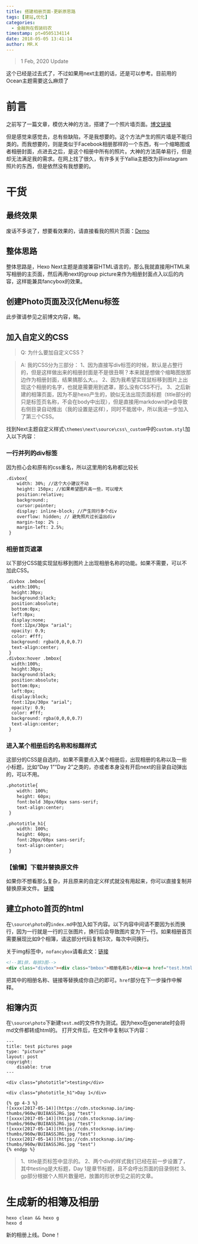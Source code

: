 ```yaml
---
title: 搭建相册页面-更新原思路
tags: [建站,优化]
categories:
  - 金融狗在假装码农
timestamp: pt=0505134114
date: 2018-05-05 13:41:14
author: MR.K
---
```

> 1 Feb, 2020 Update

这个已经是过去式了，不过如果用next主题的话，还是可以参考。目前用的Ocean主题需要这么麻烦了

# 前言

之前写了一篇文章，模仿大神的方法，搭建了一个照片墙页面。[博文链接](/2018/2018-04-09-Hexo-next添加相册页/)
<!--more-->
但是感觉来感觉去，总有些缺陷，不是我想要的。这个方法产生的照片墙是不能归类的。而我想要的，则是类似于Facebook相册那样的一个东西，有一个缩略图或者相册封面，点进去之后，是这个相册中所有的照片。大神的方法简单易行，但是却无法满足我的需求。在网上找了很久，有许多关于Yallia主题改为非instagram照片的东西，但是依然没有我想要的。

# 干货

## 最终效果
废话不多说了，想要看效果的，请直接看我的照片页面：[Demo](/photo/)

## 整体思路

整体思路是，Hexo Next主题是直接兼容HTML语言的，那么我就直接用HTML来写相册的主页面，然后再用next的group picture来作为相册封面点入以后的内容，这样能兼具fancybox的效果。

## 创建Photo页面及汉化Menu标签

此步骤请参见之前博文内容，略。

## 加入自定义的CSS
> Q: 为什么要加自定义CSS？

>A: 我的CSS分为三部分：
1、因为直接写div标签的时候，默认是占整行的，但是这样做出来的相册封面是不是很丑啊？本来就是想做个缩略图放那边作为相册封面，结果搞那么大。。
2、因为我希望实现鼠标移到图片上出现这个相册的名字，也就是需要用到遮罩，那么没有CSS不行。
3、之后新建的相簿页面，因为不是hexo产生的，貌似无法出现页面标题（title部分的只是标签页名称，不会在body中出现），但是直接用markdown的`#`会导致右侧目录自动推出（我的设置是这样），同时不能居中，所以我进一步加入了第三个CSS。 

找到Next主题自定义样式`\themes\next\source\css\_custom`中的`custom.styl`加入以下内容：

### 一行并列的div标签
因为担心会和原有的css重名，所以这里用的名称都比较长

```html
.divbox{ 
	width: 30%; //这个大小建议不动
    height: 150px; //如果希望图片高一些，可以增大
	position:relative;
	background:;
	cursor:pointer;
	display: inline-block; //产生同行多个div
	overflow: hidden; // 避免照片过长溢出div
	margin-top: 2% ;
    margin-left: 2.5%;
 }
```

### 相册首页遮罩

以下部分CSS能实现鼠标移到图片上出现相册名称的功能。如果不需要，可以不加此CSS。

```html
.divbox .bmbox{ 
  width:100%; 
  height:30px; 
  background:black; 
  position:absolute; 
  bottom:0px; 
  left:0px; 
  display:none;
  font:12px/30px "arial"; 
  opacity: 0.9; 
  color: #fff; 
  background: rgba(0,0,0,0.7)
  text-align:center;
 }
.divbox:hover .bmbox{
  width:100%; 
  height:30px; 
  background:black; 
  position:absolute; 
  bottom:0px; 
  left:0px; 
  display:block;
  font:12px/30px "arial"; 
  opacity: 0.9; 
  color: #fff; 
  background: rgba(0,0,0,0.7)
  text-align:center;
 }
```

### 进入某个相册后的名称和标题样式
这部分的CSS是自选的，如果不需要点入某个相册后，出现相册的名称以及一些小标题，比如“Day 1”“Day 2”之类的，亦或者本身没有开启next的目录自动弹出的，可以不用。
```html
.phototitle{
	width: 100%;
	height: 60px;
	font:bold 30px/60px sans-serif; 
	text-align:center;
 }

.phototitle_h1{
	width: 100%;
	height: 60px;
	font:20px/60px sans-serif; 
	text-align:center;
 }
```

### 【偷懒】下载并替换原文件
如果你不想看那么复杂，并且原来的自定义样式就没有用起来，你可以直接复制并替换原来文件。
[链接](https://file.kenny4ever.com/html/custom.styl)

## 建立photo首页的html
在`\source\photo`的`index.md`中加入如下内容。以下内容中间请不要因为长而换行，因为一行就是一行的三张图片，换行后会导致图片变为下一行。如果相册首页需要展现比如9个相簿，请这部分代码复制3次，每次中间换行。

关于img标签中，`nofancybox`请看此文：[链接](/2018/2018-05-03-网站优化-设置部分图片不使用fancybox/)

```html
<!--第1排，每排3图-->
<div class="divbox"><div class="bmbox">相册名称1</div><a href="test.html"><img class="nofancybox" src='封面图链接1'/></a></div><div class="divbox"><div class="bmbox">相册名称2</div><a href="test.html"><img class="nofancybox" src='封面图链接2'/></a></div><div class="divbox"><div class="bmbox">相册名称3</div><a href="test.html"><img class="nofancybox" src='https://cdn.stocksnap.io/img-thumbs/960w/BUI8ASSJRG.jpg'/></a></div>
```

把其中的相册名称、链接等替换成你自己的即可。`href`部分在下一步操作中解释。

## 相簿内页
在`\source\photo`下新建`test.md`的文件作为测试。因为hexo在generate时会将md文件都转成html的。
打开文件后，在文件中复制以下内容：

```
---
title: test pictures page
type: "picture"
layout: post
copyright:
    disable: true
---

<div class="phototitle">testing</div>

<div class="phototitle_h1">Day 1</div>

{% gp 4-3 %}
![xxxx(2017-05-14)](https://cdn.stocksnap.io/img-thumbs/960w/BUI8ASSJRG.jpg "test")
![xxxx(2017-05-14)](https://cdn.stocksnap.io/img-thumbs/960w/BUI8ASSJRG.jpg "test")
![xxxx(2017-05-14)](https://cdn.stocksnap.io/img-thumbs/960w/BUI8ASSJRG.jpg "test")
![xxxx(2017-05-14)](https://cdn.stocksnap.io/img-thumbs/960w/BUI8ASSJRG.jpg "test")
{% endgp %}

```
> 1、title是页标签中显示的。
2、两个div的样式我们已经在前一步设置了，其中testing是大标题，Day 1是章节标题，且不会呼出页面的目录侧栏
3、gp部分根据个人照片数量吧，放置的形状参见之前的文章。

# 生成新的相簿及相册

```
hexo clean && hexo g
hexo d
```

新的相册上线。Done！

